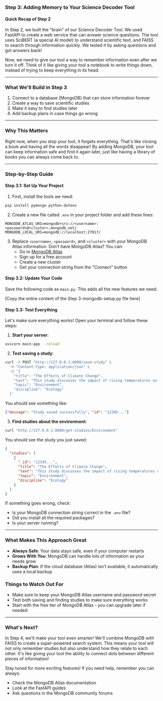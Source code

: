 ### **Step 3: Adding Memory to Your Science Decoder Tool**

#### **Quick Recap of Step 2**
In Step 2, we built the "brain" of our Science Decoder Tool. We used FastAPI to create a web service that can answer science questions. The tool uses SciBERT (a special AI model) to understand scientific text, and FAISS to search through information quickly. We tested it by asking questions and got answers back!

Now, we need to give our tool a way to remember information even after we turn it off. Think of it like giving your tool a notebook to write things down, instead of trying to keep everything in its head.

---

### **What We'll Build in Step 3**
1. Connect to a database (MongoDB) that can store information forever
2. Create a way to save scientific studies
3. Make it easy to find studies later
4. Add backup plans in case things go wrong

---

### **Why This Matters**
Right now, when you stop your tool, it forgets everything. That's like closing a book and having all the words disappear! By adding MongoDB, your tool can keep information safe and find it again later, just like having a library of books you can always come back to.

---

### **Step-by-Step Guide**

#### **Step 3.1: Set Up Your Project**

1. First, install the tools we need:
```bash
pip install pymongo python-dotenv
```

2. Create a new file called `.env` in your project folder and add these lines:
```
MONGODB_ATLAS_URI=mongodb+srv://<username>:<password>@<cluster>.mongodb.net/
MONGODB_LOCAL_URI=mongodb://localhost:27017/
```

3. Replace `<username>`, `<password>`, and `<cluster>` with your MongoDB Atlas information. Don't have MongoDB Atlas? You can:
   - Go to [MongoDB Atlas](https://www.mongodb.com/cloud/atlas)
   - Sign up for a free account
   - Create a new cluster
   - Get your connection string from the "Connect" button

#### **Step 3.2: Update Your Code**

Save the following code as `main.py`. This adds all the new features we need:

[Copy the entire content of the Step 3-mongodb-setup.py file here]

#### **Step 3.3: Test Everything**

Let's make sure everything works! Open your terminal and follow these steps:

1. **Start your server**:
```bash
uvicorn main:app --reload
```

2. **Test saving a study**:
```bash
curl -X POST "http://127.0.0.1:8000/save-study" \
  -H "Content-Type: application/json" \
  -d '{
    "title": "The Effects of Climate Change",
    "text": "This study discusses the impact of rising temperatures on ecosystems.",
    "topic": "Environment",
    "discipline": "Ecology"
  }'
```

You should see something like:
```json
{"message": "Study saved successfully", "id": "12345..."}
```

3. **Find studies about the environment**:
```bash
curl "http://127.0.0.1:8000/get-studies/Environment"
```

You should see the study you just saved:
```json
{
  "studies": [
    {
      "_id": "12345...",
      "title": "The Effects of Climate Change",
      "text": "This study discusses the impact of rising temperatures on ecosystems.",
      "topic": "Environment",
      "discipline": "Ecology"
    }
  ]
}
```

If something goes wrong, check:
- Is your MongoDB connection string correct in the `.env` file?
- Did you install all the required packages?
- Is your server running?

---

### **What Makes This Approach Great**
- **Always Safe**: Your data stays safe, even if your computer restarts
- **Grows With You**: MongoDB can handle lots of information as your needs grow
- **Backup Plan**: If the cloud database (Atlas) isn't available, it automatically uses a local backup

### **Things to Watch Out For**
- Make sure to keep your MongoDB Atlas username and password secret
- Test both saving and finding studies to make sure everything works
- Start with the free tier of MongoDB Atlas - you can upgrade later if needed

---

### **What's Next?**
In Step 4, we'll make your tool even smarter! We'll combine MongoDB with FAISS to create a super-powered search system. This means your tool will not only remember studies but also understand how they relate to each other. It's like giving your tool the ability to connect dots between different pieces of information!

Stay tuned for more exciting features! If you need help, remember you can always:
- Check the MongoDB Atlas documentation
- Look at the FastAPI guides
- Ask questions in the MongoDB community forums
